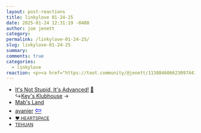 ```yaml
---
layout: post-reactions
title: 𝚕𝚒𝚗𝚔𝚢𝚕𝚘𝚟𝚎 𝟶𝟷-𝟸𝟺-𝟸𝟻
date: 2025-01-24 12:31:19 -0400
author: joe jenett
category: 
permalink: /linkylove-01-24-25/
slug: linkylove-01-24-25
summary: 
comments: true
categories:
  - linkylove
reaction: <p><a href="https://toot.community/@jenett/113884606623097443"><img src="https://static.toot.community/cache/accounts/avatars/112/757/571/850/957/359/original/71a15e19bfc75e90.png" alt="" width="48"><br><span style="font-size:.8em;">Pamela</span></a></p>
---
```

<ul class="linkylove">
	<li><a title="It's Not Stupid, It's Advanced! - An Invader Zim fansite!" href="https://itsnotstupid.com/">It's Not Stupid, It's Advanced!</a> <a title="source" href="https://pinboard.in/u:ramblinggit">📌</a><br>&#8618;<a title="Key" href="https://keysklubhouse.com/">Key's Klubhouse</a>  <span title="led to site shown below">&#8594;</span></li>
	<li><a title="Amber" href="http://www.mabsland.com/">Mab's Land</a></li>
	<li><a title="josh" href="https://avanier.dev/">avanier</a>  <a title="source" href="https://merveilles.town/@mikael"><span style="font-size:1.5em;color:blue;">&#8678;</span></a></li>
	<li><a title="Myrrh" href="https://heart143.neocities.org/"> <small>♥ HEARTSPACE</small></a></li>
	<li><a title="TEHUAN" href="https://tehuan.neocities.org/"><small>TEHUAN</small></a></li>
</ul>



<a style="display:none;" href="https://brid.gy/publish/mastodon"><small>(cross-posted to mastodon)</small></a>